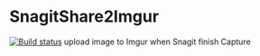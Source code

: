 # SnagitShare2Imgur
[![Build status](https://twlab.visualstudio.com/SnagitShare2Imgur/_apis/build/status/SnagitShare2Imgur-ASP.NET%20Core-CI)](https://twlab.visualstudio.com/SnagitShare2Imgur/_build/latest?definitionId=40)
upload image to Imgur when Snagit finish Capture
